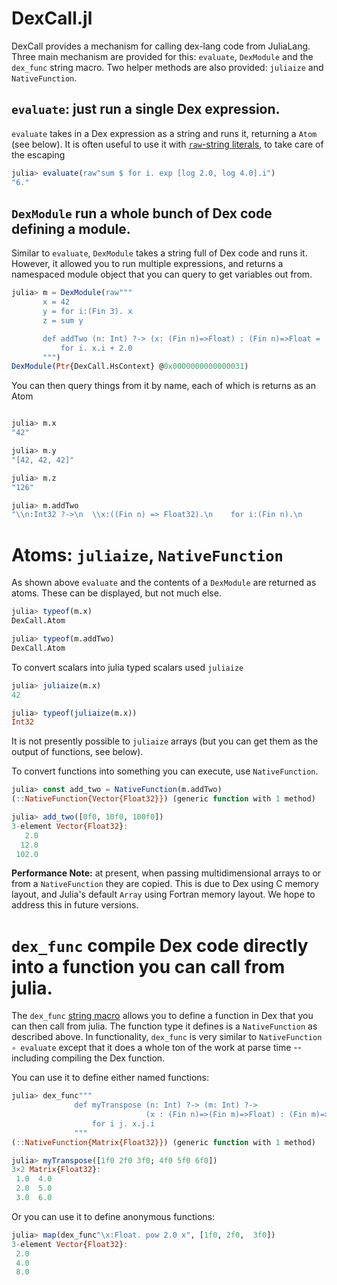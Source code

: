 # DexCall.jl

DexCall provides a mechanism for calling dex-lang code from JuliaLang.
Three main mechanism are provided for this: `evaluate`, `DexModule` and the `dex_func` string macro.
Two helper methods are also provided: `juliaize` and `NativeFunction`.

## `evaluate`: just run a single Dex expression.
`evaluate` takes in a Dex expression as a string and runs it, returning a `Atom` (see below).
It is often useful to use it with [`raw`-string literals](https://docs.julialang.org/en/v1/manual/strings/#man-raw-string-literals), to take care of the escaping

```julia
julia> evaluate(raw"sum $ for i. exp [log 2.0, log 4.0].i")
"6."
```

## `DexModule` run a whole bunch of Dex code defining a module.
Similar to `evaluate`, `DexModule` takes a string full of Dex code and runs it.
However, it allowed you to run multiple expressions, and returns a namespaced module object that you can query to get variables out from.


```julia
julia> m = DexModule(raw"""
       x = 42
       y = for i:(Fin 3). x
       z = sum y

       def addTwo (n: Int) ?-> (x: (Fin n)=>Float) : (Fin n)=>Float = 
           for i. x.i + 2.0
       """)
DexModule(Ptr{DexCall.HsContext} @0x0000000000000031)
```

You can then query things from it by name, each of which is returns as an Atom
```julia

julia> m.x
"42"

julia> m.y
"[42, 42, 42]"

julia> m.z
"126"

julia> m.addTwo
"\\n:Int32 ?->\n  \\x:((Fin n) => Float32).\n    for i:(Fin n).\n       tmp:((Add Float32) ?=> Float32 -> Float32 -> Float32) = (+) Float32\n       tmp1:(Float32 -> Float32 -> Float32) = tmp instance1\n       tmp2:Float32 = x i\n       tmp3:(Float32 -> Float32) = tmp1 tmp2\n      tmp3 2."
```


# Atoms: `juliaize`, `NativeFunction`

As shown above `evaluate` and the contents of a `DexModule` are returned as atoms.
These can be displayed, but not much else.

```julia
julia> typeof(m.x)
DexCall.Atom

julia> typeof(m.addTwo)
DexCall.Atom
```

To convert scalars into julia typed scalars used `juliaize`
```julia
julia> juliaize(m.x)
42

julia> typeof(juliaize(m.x))
Int32
```

It is not presently possible to `juliaize` arrays (but you can get them as the output of functions, see below).

To convert functions into something you can execute, use `NativeFunction`.

```julia
julia> const add_two = NativeFunction(m.addTwo)
(::NativeFunction{Vector{Float32}}) (generic function with 1 method)

julia> add_two([0f0, 10f0, 100f0])
3-element Vector{Float32}:
   2.0
  12.0
 102.0
```

**Performance Note:** at present, when passing multidimensional arrays to or from a `NativeFunction` they are copied.
This is due to Dex using C memory layout, and Julia's default `Array` using Fortran memory layout.
We hope to address this in future versions.

# `dex_func` compile Dex code directly into a function you can call from julia.

The `dex_func` [string macro](https://docs.julialang.org/en/v1/manual/metaprogramming/#Non-Standard-String-Literals) allows you to define a function in Dex that you can then call from julia.
The function type it defines is a `NativeFunction` as described above.
In functionality, `dex_func` is very similar to `NativeFunction ∘ evaluate` except that it does a whole ton of the work at parse time -- including compiling the Dex function.

You can use it to define either named functions:
```julia
julia> dex_func"""
              def myTranspose (n: Int) ?-> (m: Int) ?->
                              (x : (Fin n)=>(Fin m)=>Float) : (Fin m)=>(Fin n)=>Float =
                  for i j. x.j.i
              """
(::NativeFunction{Matrix{Float32}}) (generic function with 1 method)

julia> myTranspose([1f0 2f0 3f0; 4f0 5f0 6f0])
3×2 Matrix{Float32}:
 1.0  4.0
 2.0  5.0
 3.0  6.0
```

Or you can use it to define anonymous functions:

```julia
julia> map(dex_func"\x:Float. pow 2.0 x", [1f0, 2f0,  3f0])
3-element Vector{Float32}:
 2.0
 4.0
 8.0
```